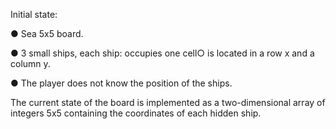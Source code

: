 Initial state:

● Sea 5x5 board.

● 3 small ships, each ship: occupies one cell○ is located in a row x and a column y.

● The player does not know the position of the ships.

The current state of the board is implemented as a two-dimensional array of integers 5x5 containing the coordinates of each hidden ship.
